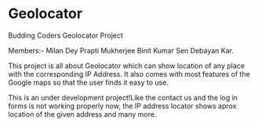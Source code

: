 # Geolocator
Budding Coders Geolocator Project


Members:-
Milan Dey
 Prapti Mukherjee
 Binit Kumar Sen 
 Debayan Kar.

This project is all about Geolocator which can show location of any place with the corresponding IP Address.
It also comes with most features of the Google maps so that the user finds it easy to use.

This is an under development project!Like the contact us and the log in forms is not working properly now, the IP address locator shows aprox location of the given address and many more.  
